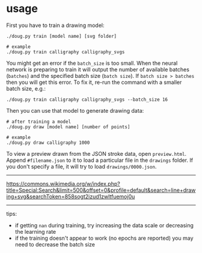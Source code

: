 # usage

First you have to train a drawing model:

    ./doug.py train [model name] [svg folder]

    # example
    ./doug.py train calligraphy calligraphy_svgs

You might get an error if the `batch_size` is too small. When the neural network is preparing to train it will output the number of available batches (`batches`) and the specified batch size (`batch size`). If `batch size > batches` then you will get this error. To fix it, re-run the command with a smaller batch size, e.g.:

    ./doug.py train calligraphy calligraphy_svgs --batch_size 16

Then you can use that model to generate drawing data:

    # after training a model
    ./doug.py draw [model name] [number of points]

    # example
    ./doug.py draw calligraphy 1000

To view a preview drawn from the JSON stroke data, open `preview.html`. Append `#filename.json` to it to load a particular file in the `drawings` folder. If you don't specify a file, it will try to load `drawings/0000.json`.

---

<https://commons.wikimedia.org/w/index.php?title=Special:Search&limit=500&offset=0&profile=default&search=line+drawing+svg&searchToken=858sogt2izud1zwltfuemoj0u>

---

tips:

- if getting `nan` during training, try increasing the data scale or decreasing the learning rate
- if the training doesn't appear to work (no epochs are reported) you may need to decrease the batch size